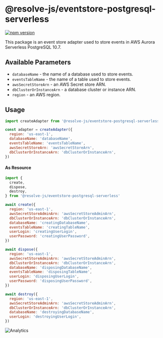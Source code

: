 # **@resolve-js/eventstore-postgresql-serverless**

[![npm version](https://badge.fury.io/js/%40resolve-js%2Feventstore-postgresql-serverless.svg)](https://badge.fury.io/js/%40resolve-js%2Feventstore-postgresql-serverless)

This package is an event store adapter used to store events in AWS Aurora Serverless PostgreSQL 10.7.

## Available Parameters

- `databaseName` - the name of a database used to store events.
- `eventsTableName` - the name of a table used to store events.
- `awsSecretStoreArn` - an AWS Secret store ARN.
- `dbClusterOrInstanceArn` - a database cluster or instance ARN.
- `region` - an AWS region.

## Usage

```js
import createAdapter from '@resolve-js/eventstore-postgresql-serverless'

const adapter = createAdapter({
  region: 'us-east-1',
  databaseName: 'databaseName',
  eventsTableName: 'eventsTableName',
  awsSecretStoreArn: 'awsSecretStoreArn',
  dbClusterOrInstanceArn: 'dbClusterOrInstanceArn',
})
```

#### As Resource

```js
import {
  create,
  dispose,
  destroy,
} from '@resolve-js/eventstore-postgresql-serverless'

await create({
  region: 'us-east-1',
  awsSecretStoreAdminArn: 'awsSecretStoreAdminArn',
  dbClusterOrInstanceArn: 'dbClusterOrInstanceArn',
  databaseName: 'creatingDatabaseName',
  eventsTableName: 'creatingTableName',
  userLogin: 'creatingUserLogin',
  userPassword: 'creatingUserPassword',
})

await dispose({
  region: 'us-east-1',
  awsSecretStoreAdminArn: 'awsSecretStoreAdminArn',
  dbClusterOrInstanceArn: 'dbClusterOrInstanceArn',
  databaseName: 'disposingDatabaseName',
  eventsTableName: 'disposingTableName',
  userLogin: 'disposingUserLogin',
  userPassword: 'disposingUserPassword',
})

await destroy({
  region: 'us-east-1',
  awsSecretStoreAdminArn: 'awsSecretStoreAdminArn',
  dbClusterOrInstanceArn: 'dbClusterOrInstanceArn',
  databaseName: 'destroyingDatabaseName',
  userLogin: 'destroyingUserLogin',
})
```

![Analytics](https://ga-beacon.appspot.com/UA-118635726-1/packages-@resolve-js/eventstore-postgresql-serverless-readme?pixel)
